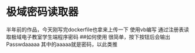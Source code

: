 # 极域密码读取器
半年前的作品，今天刚写完dockerfile也拿来上传一下
使用vb编写
通过注册表读取极域电子教室学生端程序密码
##如何使用
很简单，按下按钮后会输出Passwdaaaaa
其中的aaaaa就是密码，以此类推
